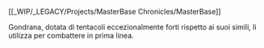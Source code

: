 [[_WIP/_LEGACY/Projects/MasterBase Chronicles/MasterBase]]

Gondrana, dotata di tentacoli eccezionalmente forti rispetto ai suoi simili, li utilizza per combattere in prima linea.